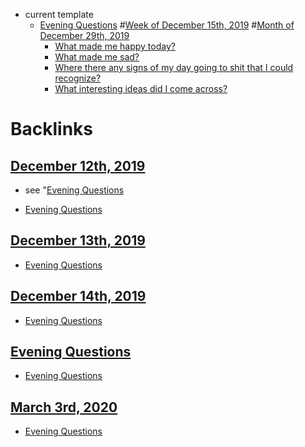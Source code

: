 - current template
    - [Evening Questions](<Evening Questions.md>) #[Week of December 15th, 2019](<Week of December 15th, 2019.md>) #[Month of December 29th, 2019](<Month of December 29th, 2019.md>)
        - [What made me happy today?](<What made me happy today?.md>)
        - [What made me sad?](<What made me sad?.md>)
        - [Where there any signs of my day going to shit that I could recognize?](<Where there any signs of my day going to shit that I could recognize?.md>)
        - [What interesting ideas did I come across?](<What interesting ideas did I come across?.md>)

# Backlinks
## [December 12th, 2019](<December 12th, 2019.md>)
- see "[Evening Questions](<Evening Questions.md>)

- [Evening Questions](<Evening Questions.md>)

## [December 13th, 2019](<December 13th, 2019.md>)
- [Evening Questions](<Evening Questions.md>)

## [December 14th, 2019](<December 14th, 2019.md>)
- [Evening Questions](<Evening Questions.md>)

## [Evening Questions](<Evening Questions.md>)
- [Evening Questions](<Evening Questions.md>)

## [March 3rd, 2020](<March 3rd, 2020.md>)
- [Evening Questions](<Evening Questions.md>)

